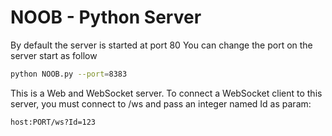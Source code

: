 NOOB - Python Server
====

By default the server is started at port 80
You can change the port on the server start as follow

```sh
python NOOB.py --port=8383
```

This is a Web and WebSocket server.
To connect a WebSocket client to this server, you must connect to /ws and pass an integer named Id as param:

```sh
host:PORT/ws?Id=123
```